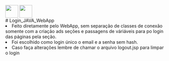  <div style="display: inline_block"><br>     
     <img align="center" height="40" width="40" src="https://lksistemas.com.br/img/icons/Java-Light.svg">  
     <img align="center" height="40" width="40" src="https://lksistemas.com.br/img/icons/MySQL-Light.svg">
  </div
<li># Login_JAVA_WebApp
  <li> Feito diretamente pelo WebApp, sem separação de classes de conexão somente com a criação ads seções e passagens de váriáveis para po login das páginas pela seção.
    <li> Foi escolhido como login único o email e a senha sem hash.
     <li>Caso faça alterações lembre de chamar o arquivo logout.jsp para limpar o login
